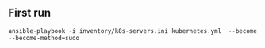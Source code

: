 ## First run 


```shell
ansible-playbook -i inventory/k8s-servers.ini kubernetes.yml  --become --become-method=sudo

```


